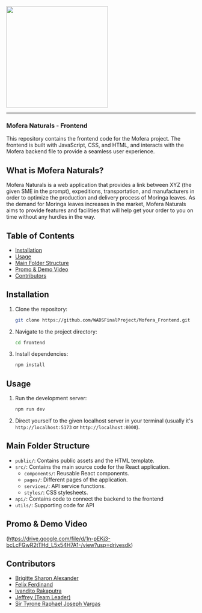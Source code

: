 <img src="Mofera-Logo.png" width="270">

<hr>

### Mofera Naturals - Frontend 

This repository contains the frontend code for the Mofera project. The frontend is built with JavaScript, CSS, and HTML, and interacts with the Mofera backend file to provide a seamless user experience.

## What is Mofera Naturals?
Mofera Naturals is a web application that provides a link between XYZ (the given SME in the prompt), expeditions, transportation, and manufacturers in order to optimize the production and delivery process of Moringa leaves. As the demand for Moringa leaves increases in the market, Mofera Naturals aims to provide features and facilities that will help get your order to you on time without any hurdles in the way.

## Table of Contents
- [Installation](#installation)
- [Usage](#usage)
- [Main Folder Structure](#main-folder-structure)
- [Promo & Demo Video](#promo-&-demo-video)
- [Contributors](#contributors)

## Installation
1. Clone the repository:
   ```sh
   git clone https://github.com/WADSFinalProject/Mofera_Frontend.git

2. Navigate to the project directory:
    ```sh
    cd frontend

3. Install dependencies:
    ```sh
    npm install

## Usage
1. Run the development server:
    ```sh
    npm run dev

2. Direct yourself to the given localhost server in your terminal (usually it's `http://localhost:5173` or `http://localhost:8000`).

## Main Folder Structure
- `public/`: Contains public assets and the HTML template.
- `src/`: Contains the main source code for the React application.
  - `components/`: Reusable React components.
  - `pages/`: Different pages of the application.
  - `services/`: API service functions.
  - `styles/`: CSS stylesheets.
- `api/`: Contains code to connect the backend to the frontend
- `utils/`: Supporting code for API

## Promo & Demo Video
(https://drive.google.com/file/d/1n-pEKj3-bcLcFGwR2tTHd_L5x54H7A1-/view?usp=drivesdk)

## Contributors
- [Brigitte Sharon Alexander](https://github.com/brishar0n)
- [Felix Ferdinand](https://github.com/ferd78)
- [Ivandito Rakaputra](https://github.com/IvanditoRakaputra)
- [Jeffrey (Team Leader)](https://github.com/Jeffrey9427)
- [Sir Tyrone Raphael Joseph Vargas](https://github.com/tyroneley)
